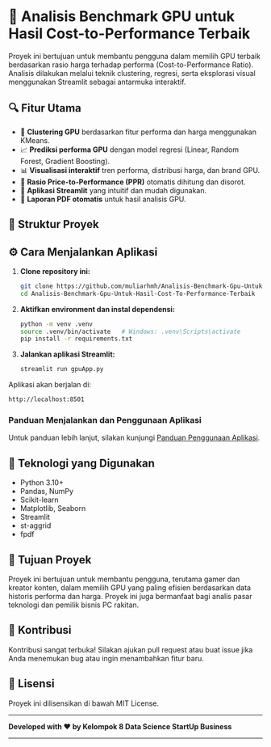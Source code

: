 # 🧠 Analisis Benchmark GPU untuk Hasil Cost-to-Performance Terbaik

Proyek ini bertujuan untuk membantu pengguna dalam memilih GPU terbaik berdasarkan rasio harga terhadap performa (Cost-to-Performance Ratio). Analisis dilakukan melalui teknik clustering, regresi, serta eksplorasi visual menggunakan Streamlit sebagai antarmuka interaktif.

## 🔍 Fitur Utama

- 🧩 **Clustering GPU** berdasarkan fitur performa dan harga menggunakan KMeans.
- 📈 **Prediksi performa GPU** dengan model regresi (Linear, Random Forest, Gradient Boosting).
- 📊 **Visualisasi interaktif** tren performa, distribusi harga, dan brand GPU.
- 🧮 **Rasio Price-to-Performance (PPR)** otomatis dihitung dan disorot.
- 🧵 **Aplikasi Streamlit** yang intuitif dan mudah digunakan.
- 📄 **Laporan PDF otomatis** untuk hasil analisis GPU.

## 📁 Struktur Proyek


## ⚙️ Cara Menjalankan Aplikasi

1. **Clone repository ini:**

   ```bash
   git clone https://github.com/muliarhmh/Analisis-Benchmark-Gpu-Untuk-Hasil-Cost-To-Performance-Terbaik.git
   cd Analisis-Benchmark-Gpu-Untuk-Hasil-Cost-To-Performance-Terbaik

2. **Aktifkan environment dan instal dependensi:**

    ```bash
    python -m venv .venv
    source .venv/bin/activate   # Windows: .venv\Scripts\activate
    pip install -r requirements.txt

3. **Jalankan aplikasi Streamlit:**
    ```bash
    streamlit run gpuApp.py

Aplikasi akan berjalan di:

   ```bash
   http://localhost:8501
   ```

### Panduan Menjalankan dan Penggunaan Aplikasi

Untuk panduan lebih lanjut, silakan kunjungi [Panduan Penggunaan Aplikasi](https://drive.google.com/file/d/1oAToemSQgtEncGh9Yio1LMNNjboyFfGZ/view?usp=drivesdk).

## 📌 Teknologi yang Digunakan

* Python 3.10+
* Pandas, NumPy
* Scikit-learn
* Matplotlib, Seaborn
* Streamlit
* st-aggrid
* fpdf

## 🎯 Tujuan Proyek

Proyek ini bertujuan untuk membantu pengguna, terutama gamer dan kreator konten, dalam memilih GPU yang paling efisien berdasarkan data historis performa dan harga. Proyek ini juga bermanfaat bagi analis pasar teknologi dan pemilik bisnis PC rakitan.

## 📢 Kontribusi

Kontribusi sangat terbuka! Silakan ajukan pull request atau buat issue jika Anda menemukan bug atau ingin menambahkan fitur baru.

## 📜 Lisensi

Proyek ini dilisensikan di bawah MIT License.

---

**Developed with ❤️ by Kelompok 8 Data Science StartUp Business**

---
